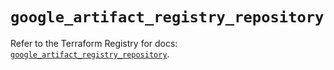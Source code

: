 # `google_artifact_registry_repository`

Refer to the Terraform Registry for docs: [`google_artifact_registry_repository`](https://registry.terraform.io/providers/hashicorp/google/5.14.0/docs/resources/artifact_registry_repository).
